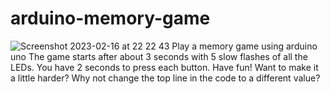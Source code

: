 # arduino-memory-game
![Screenshot 2023-02-16 at 22 22 43](https://user-images.githubusercontent.com/71390607/219500522-afb75d43-a0c5-4c29-bf66-309974be3bd7.png)
Play a memory game using arduino uno 
The game starts after about 3 seconds with 5 slow flashes of all the LEDs. 
You have 2 seconds to press each button. 
Have fun! 
Want to make it a little harder? Why not change the top line in the code to a different value? 

